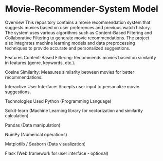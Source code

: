 # Movie-Recommender-System Model 
Overview
This repository contains a movie recommendation system that suggests movies based on user preferences and previous watch history. The system uses various algorithms such as Content-Based Filtering and Collaborative Filtering to generate movie recommendations. The project also integrates machine learning models and data preprocessing techniques to provide accurate and personalized suggestions.

Features
Content-Based Filtering: Recommends movies based on similarity in features (genre, keywords, etc.).

Cosine Similarity: Measures similarity between movies for better recommendations.

Interactive User Interface: Accepts user input to personalize movie suggestions.

Technologies Used
Python (Programming Language)

Scikit-learn (Machine Learning library for vectorization and similarity calculation)

Pandas (Data manipulation)

NumPy (Numerical operations)

Matplotlib / Seaborn (Data visualization)

Flask (Web framework for user interface - optional)


